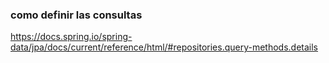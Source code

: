 

### como definir las consultas
https://docs.spring.io/spring-data/jpa/docs/current/reference/html/#repositories.query-methods.details